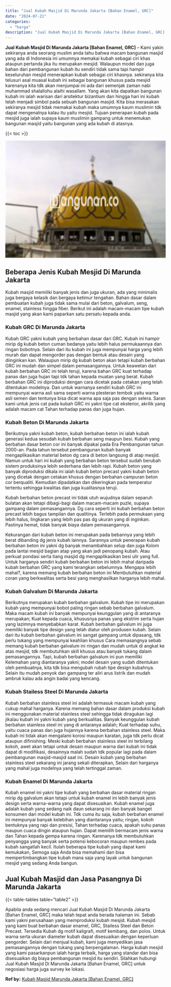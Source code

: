 ```yaml
---
title: "Jual Kubah Masjid Di Marunda Jakarta [Bahan Enamel, GRC]"
date: "2024-07-21"
categories: 
  - "harga"
description: "Jual Kubah Masjid Di Marunda Jakarta [Bahan Enamel, GRC]. Apabila anda sedang mencari Jual Kubah Masjid Di Marunda Jakarta [Bahan Enamel, GRC] maka telah t..."
---
```


**Jual Kubah Masjid Di Marunda Jakarta \[Bahan Enamel, GRC\]** – Kami yakin sekiranya anda seorang muslim anda tahu bahwa macam bangunan masjid yang ada di Indonesia ini umumnya memakai kubah sebagai ciri khas ataupun pertanda jika itu merupakan mesjid. Walaupun model dan juga bahan dari pembangunan kubah itu sendiri tidak sama tapi hampir keseluruhan mesjid menerapkan kubah sebagai ciri khasnya. sekiranya kita telusuri asal muasal kubah ini sebagai bangunan khusus pada mesjid karenanya kita tdk akan menjumpai ini ada dari semenjak zaman nabi muhammad shalallohu alaihi wasallam. Yang akan kita dapatkan bangunan kubah ini ialah warisan dari arsitektur bizantium dan hingga hari ini kubah telah menjadi simbol pada sebuah bangunan masjid. Kita bisa merasakan sekiranya mesjid tidak memakai kubah maka umumnya kaum muslimin tdk dapat mengenalnya kalau itu yaitu mesjid. Tujuan penerapan kubah pada mesjid juga ialah supaya kaum muslimin gampang untuk menemukan bangunan masjid yaitu bangunan yang ada kubah di atasnya.

{{< toc >}}

![Jual Kubah Masjid Di Marunda Jakarta [Bahan Enamel, GRC]](/images/jual-kubah-masjid-39.png)

## Beberapa Jenis Kubah Mesjid Di Marunda Jakarta

Kubah masjid memiliki banyak jenis dan juga ukuran, ada yang minimalis juga bergaya kelasik dan bergaya ketimur tengahan. Bahan dasar dalam pembuatan kubah juga tidak sama mulai dari beton, galvalum, seng, enamel, stainless hingga fiber. Berikut ini adalah macam-macam tipe kubah masjid yang akan kami paparkan satu persatu kepada anda.

### Kubah GRC Di Marunda Jakarta

Kubah GRC yakni kubah yang berbahan dasar dari GRC. Kubah ini hampir mirip dg kubah beton cuman bedanya yaitu lebih halus permukaannya dan ringan bobotnya. Selain dari itu kubah ini juga mempunyai harga yang lebih murah dan dapat mengorder pas dengan bentuk atau desain yang diinginkan kan. Walaupun mirip dg kubah beton akan tetapi kubah berbahan GRC ini mudah dan simpel dalam pemasangannya. Untuk keawetan dari kubah berbahan GRC ini telah teruji, karena bahan GRC kuat terhadap panas dan juga hujan tapi tdk tahan kepada muatan yang berat. Kubah berbahan GRC ini diproduksi dengan cara dicetak pada cetakan yang telah ditentukan modelnya. Dan untuk warnanya sendiri kubah GRC ini mempunyai warna asli sama seperti warna plesteran tembok yaitu warna asli semen dan tentunya bisa dicat warna apa saja pas dengan selera. Saran kami untuk jenis cat pada kubah GRC ini yakni tipe cat eksterior, akrilik yang adalah macam cat Tahan terhadap panas dan juga hujan.

### Kubah Beton Di Marunda Jakarta

Berikutnya yakni kubah beton, kubah berbahan beton ini ialah kubah generasi kedua sesudah kubah berbahan seng maupun besi. Kubah yang berbahan dasar beton cor ini banyak dipakai pada Era Pembangunan tahun 2000-an. Pada tahun tersebut pembangunan kubah banyak mengaplikasikan material beton dg cara di beton langsung di atap mesjid. Namun untuk hari ini kubah yang berbahan beton tersebut sudah berubah sistem produksinya lebih sederhana dan lebih rapi. Kubah beton yang banyak diproduksi dikala ini ialah kubah beton precast yakni kubah beton yang dicetak dengan cetakan khusus dengan berbahan campuran beton cor berqualiti. Kemudian dipadatkan dan dikeringkan pada temperatur tertentu sehingga kwalitas dan juga kualitasnya teruji.

Kubah berbahan beton precast ini tidak utuh wujudnya dalam separuh bulatan akan tetapi dibagi-bagi dalam macam-macam puzle, supaya gampang dalam pemasangannya. Dg cara seperti ini kubah berbahan beton precast lebih bagus tampilan dan qualitinya. Terlebih pada permukaan yang lebih halus, lingkaran yang lebih pas pas dg ukuran yang di inginkan. Pastinya hemat, tidak banyak biaya dalam pemasangannya.

Kekurangan dari kubah beton ini merupakan pada bebannya yang lebih berat dibanding dg jenis kubah lainnya. Sarannya untuk penerapan kubah berbahan beton ini yakni dg banyak menambahkan selup dan juga Kolom pada lantai mesjid bagian atap yang akan jadi penopang kubah. Atau perkuat pondasi serta tiang masjid dg mengaplikasikan besi ulir yang full. Untuk harganya sendiri kubah berbahan beton ini lebih mahal daripada kubah berbahan GRC yang kami terangkan sebelumnya. Mengapa lebih mahal?, karena memang kubah berbahan beton ini Membutuhkan material coran yang berkwalitas serta besi yang menghasilkan harganya lebih mahal.

### Kubah Galvalum Di Marunda Jakarta

Berikutnya merupakan kubah berbahan galvalum. Kubah tipe ini merupakan kubah yang mempunyai bobot paling ringan sebab berbahan galvalum. Maka macam kubah ini banyak mempunyai keunggulan yang di antaranya merupakan; Kuat kepada cuaca, khususnya panas yang ekstrim serta hujan yang lazimnya menyebabkan karat. Kubah berbahan galvalum ini juga memiliki banyak tipe design yang telah diatur oleh produsen kubah. Selain dari itu kubah berbahan galvalum ini sangat gampang untuk dipasang, tdk perlu tukang yang mempunyai keahlian khusus Cara memasangnya sebab memang kubah berbahan galvalum ini ringan dan mudah untuk di angkat ke atas mesjid, tdk membutuhkan skill khusus atau banyak tukang dalam pemasangannya. Tapi, kubah berbahan galvalum ini pun memiliki Kelemahan yang diantaranya yakni; model desain yang sudah ditentukan oleh pembuatnya, kita tdk bisa mengubah rubah tipe design kubahnya. Selain itu mudah penyok dan gampang ter aliri arus listrik dan mudah ambruk kalau ada angin badai yang kencang.

### Kubah Stailess Steel Di Marunda Jakarta

Kubah berbahan stainless steel ini adalah termasuk macam kubah yang cukup mahal harganya. Karena memang bahan dasar dalam produksi kubah ini menggunakan material stainless steel sehingga tidak diragukan lagi jikalau kubah ini yakni kubah yang berkualitas. Banyak keunggulan kubah berbahan stainless steel ini yang di antaranya adalah; Kuat terhadap suhu, yaitu cuaca panas dan juga hujannya karena berbahan stainless steel. Maka kubah ini tidak akan mengalami korosi maupun karatan, juga tdk perlu dicat ataupun difinishing. Meski kubah berbahan stainless steel ini terbilang kokoh, awet akan tetapi untuk desain maupun warna dari kubah ini tidak dapat di modifikasi, desainnya malah sudah tdk popular lagi pada dalam pembangunan masjid-masjid saat ini. Desain kubah yang berbahan stainless steel sekarang ini jarang sekali diterapkan, Selain dari harganya yang mahal juga modelnya yang telah tertinggal zaman.

### Kubah Enamel Di Marunda Jakarta

Kubah enamel ini yakni tipe kubah yang berbahan dasar material ringan mirip dg galvalum akan tetapi untuk kubah enamel ini lebih banyak jenis design serta warna-warna yang dapat disesuaikan. Kubah enamel juga adalah kubah yang sedang naik daun sekarang ini dan banyak banget konsumen dari model kubah ini. Tdk cuma itu saja, kubah berbahan enamel ini mempunyai banyak kelebihan yang diantaranya yaitu; ringan, kokoh bentuknya yang rapi dan presisi, Tahan terhadap cuaca, apakah suhu panas maupun cuaca dingin ataupun hujan. Dapat memilih bermacam jenis warna dan Tahan kepada gempa karena ringan. Karenanya tdk membutuhkan penyangga yang banyak serta potensi kebocoran maupun rembes pada kubah sangatlah kecil. Itulah beberapa tipe kubah yang dapat kami kemukakan, Semoga saja Anda bisa memahami dan bisa mempertimbangkan tipe kubah mana saja yang layak untuk bangunan mesjid yang sedang Anda bangun.

## Jual Kubah Masjid dan Jasa Pasangnya Di Marunda Jakarta

{{< table-tables table="table2" >}}

Apabila anda sedang mencari Jual Kubah Masjid Di Marunda Jakarta \[Bahan Enamel, GRC\] maka telah tepat anda berada halaman ini. Sebab kami yakni perusahaan yang memproduksi kubah mesjid. Kubah mesjid yang kami buat berbahan dasar enamel, GRC, Stailess Steel dan Beton Precast. Tersedia Kubah dg motif kaligrafi, motif kembang, dan polos. Untuk warna serta ukuran diameter kubah dapat disesuaikan dengan keperluan pengorder. Selain dari menjual kubah, kami juga menyedikan jasa pemasangannya dengan tukang yang berpengalaman. Harga kubah mesjid yang kami pasarkanpun ialah harga terbaik, harga yang standar dan bisa disesuaikan dg biaya pembangunan mesjid itu sendiri. Silahkan hubungi Jual Kubah Masjid Di Marunda Jakarta \[Bahan Enamel, GRC\] untuk negosiasi harga juga survey ke lokasi.

**Ref by:** [Kubah Masjid Marunda Jakarta [Bahan Enamel, GRC]](https://id.wikipedia.org/wiki/Kubah)
